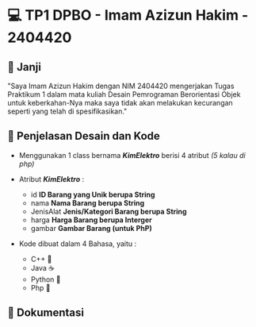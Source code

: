 # 💻 TP1 DPBO - Imam Azizun Hakim - 2404420


## 🤝 Janji
"Saya Imam Azizun Hakim dengan NIM 2404420 mengerjakan Tugas Praktikum 1 dalam mata kuliah Desain Pemrograman Berorientasi Objek untuk keberkahan-Nya maka saya tidak akan melakukan kecurangan seperti yang telah di spesifikasikan."


## 🔀 Penjelasan Desain dan Kode
- Menggunakan 1 class bernama **_KimElektro_** berisi 4 atribut _(5 kalau di php)_
  
- Atribut **_KimElektro_** :
  - id         **ID Barang yang Unik berupa String**
  - nama       **Nama Barang berupa String**
  - JenisAlat  **Jenis/Kategori Barang berupa String**
  - harga      **Harga Barang berupa Interger**
  - gambar     **Gambar Barang (untuk PhP)**
      
- Kode dibuat dalam 4 Bahasa, yaitu :
  - C++ 💠
  - Java ☕
  - Python 🐍
  - Php 🐘


 ## 📝 Dokumentasi
 
